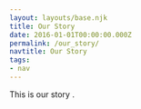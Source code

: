 ```yaml
---
layout: layouts/base.njk
title: Our Story
date: 2016-01-01T00:00:00.000Z
permalink: /our_story/
navtitle: Our Story
tags:
- nav
---
```

This is our story .